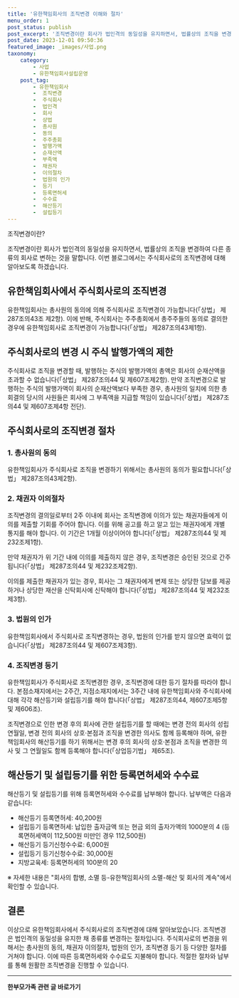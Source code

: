```yaml
---
title: '유한책임회사의 조직변경 이해와 절차'
menu_order: 1
post_status: publish
post_excerpt: '조직변경이란 회사가 법인격의 동일성을 유지하면서, 법률상의 조직을 변경하여 다른 종류의 회사로 변하는 것을 말합니다. 이번 블로그에서는 주식회사로의 조직변경에 대해 알아보도록 하겠습니다.'
post_date: 2023-12-01 09:50:36
featured_image: _images/사업.png
taxonomy:
    category:
        - 사업
        - 유한책임회사설립운영
    post_tag:
        - 유한책임회사
        -  조직변경
        -  주식회사
        -  법인격
        -  회사
        -  상법
        -  총사원
        -  동의
        -  주주총회
        -  발행가액
        -  순재산액
        -  부족액
        -  채권자
        -  이의절차
        -  법원의 인가
        -  등기
        -  등록면허세
        -  수수료
        -  해산등기
        -  설립등기
---
```



조직변경이란?

조직변경이란 회사가 법인격의 동일성을 유지하면서, 법률상의 조직을 변경하여 다른 종류의 회사로 변하는 것을 말합니다. 이번 블로그에서는 주식회사로의 조직변경에 대해 알아보도록 하겠습니다.

## 유한책임회사에서 주식회사로의 조직변경

유한책임회사는 총사원의 동의에 의해 주식회사로 조직변경이 가능합니다(「상법」 제287조의43조 제2항). 이에 반해, 주식회사는 주주총회에서 총주주들의 동의로 결의한 경우에 유한책임회사로 조직변경이 가능합니다(「상법」 제287조의43제1항).

## 주식회사로의 변경 시 주식 발행가액의 제한

주식회사로 조직을 변경할 때, 발행하는 주식의 발행가액의 총액은 회사의 순재산액을 초과할 수 없습니다(「상법」 제287조의44 및 제607조제2항). 만약 조직변경으로 발행하는 주식의 발행가액이 회사의 순재산액보다 부족한 경우, 총사원의 일치에 의한 총회결의 당시의 사원들은 회사에 그 부족액을 지급할 책임이 있습니다(「상법」 제287조의44 및 제607조제4항 전단).

## 주식회사로의 조직변경 절차

### 1. 총사원의 동의

유한책임회사가 주식회사로 조직을 변경하기 위해서는 총사원의 동의가 필요합니다(「상법」 제287조의43제2항).

### 2. 채권자 이의절차

조직변경의 결의일로부터 2주 이내에 회사는 조직변경에 이의가 있는 채권자들에게 이의를 제출할 기회를 주어야 합니다. 이를 위해 공고를 하고 알고 있는 채권자에게 개별 통지를 해야 합니다. 이 기간은 1개월 이상이어야 합니다(「상법」 제287조의44 및 제232조제1항).

만약 채권자가 위 기간 내에 이의를 제출하지 않은 경우, 조직변경은 승인된 것으로 간주됩니다(「상법」 제287조의44 및 제232조제2항).

이의를 제출한 채권자가 있는 경우, 회사는 그 채권자에게 변제 또는 상당한 담보를 제공하거나 상당한 재산을 신탁회사에 신탁해야 합니다(「상법」 제287조의44 및 제232조제3항).

### 3. 법원의 인가

유한책임회사에서 주식회사로 조직변경하는 경우, 법원의 인가를 받지 않으면 효력이 없습니다(「상법」 제287조의44 및 제607조제3항).

### 4. 조직변경 등기

유한책임회사가 주식회사로 조직변경한 경우, 조직변경에 대한 등기 절차를 따라야 합니다. 본점소재지에서는 2주간, 지점소재지에서는 3주간 내에 유한책임회사와 주식회사에 대해 각각 해산등기와 설립등기를 해야 합니다(「상법」 제287조의44, 제607조제5항 및 제606조).

조직변경으로 인한 변경 후의 회사에 관한 설립등기를 할 때에는 변경 전의 회사의 성립 연월일, 변경 전의 회사의 상호·본점과 조직을 변경한 의사도 함께 등록해야 하며, 유한책임회사의 해산등기를 하기 위해서는 변경 후의 회사의 상호·본점과 조직을 변경한 의사 및 그 연월일도 함께 등록해야 합니다(「상업등기법」 제65조).

## 해산등기 및 설립등기를 위한 등록면허세와 수수료

해산등기 및 설립등기를 위해 등록면허세와 수수료를 납부해야 합니다. 납부액은 다음과 같습니다:

- 해산등기 등록면허세: 40,200원
- 설립등기 등록면허세: 납입한 출자금액 또는 현금 외의 출자가액의 1000분의 4 (등록면허세액이 112,500원 미만인 경우 112,500원)
- 해산등기 등기신청수수료: 6,000원
- 설립등기 등기신청수수료: 30,000원
- 지방교육세: 등록면허세의 100분의 20

※ 자세한 내용은 "회사의 합병, 소멸 등-유한책임회사의 소멸-해산 및 회사의 계속"에서 확인할 수 있습니다.

## 결론

이상으로 유한책임회사에서 주식회사로의 조직변경에 대해 알아보았습니다. 조직변경은 법인격의 동일성을 유지한 채 종류를 변경하는 절차입니다. 주식회사로의 변경을 위해서는 총사원의 동의, 채권자 이의절차, 법원의 인가, 조직변경 등기 등 다양한 절차를 거쳐야 합니다. 이에 따른 등록면허세와 수수료도 지불해야 합니다. 적절한 절차와 납부를 통해 원활한 조직변경을 진행할 수 있습니다.
<!-- wp:separator -->
<hr class="wp-block-separator has-alpha-channel-opacity"/>
<!-- /wp:separator -->

<!-- wp:group {"backgroundColor":"base","layout":{"type":"constrained"}} -->
<div class="wp-block-group has-base-background-color has-background"><!-- wp:paragraph {"align":"center","fontSize":"medium"} -->
<p class="has-text-align-center has-large-font-size"><strong>한부모가족 관련 글 바로가기</strong></p>
<!-- /wp:paragraph -->


<!-- wp:latest-posts
{"categories":[{"id":23338,"count":19,"description":"","link":"https://uknowlaw.com/category/%ed%95%9c%eb%b6%80%eb%aa%a8%ea%b0%80%ec%a1%b1/","name":"한부모가족","slug":"한부모가족","taxonomy":"category","parent":0,"meta":[],"_links":{"self":[{"href":"https://uknowlaw.com/wp-json/wp/v2/categories/23338"}],"collection":[{"href":"https://uknowlaw.com/wp-json/wp/v2/categories"}],"about":[{"href":"https://uknowlaw.com/wp-json/wp/v2/taxonomies/category"}],"wp:post_type":[{"href":"https://uknowlaw.com/wp-json/wp/v2/posts?categories=23338"}],"curies":[{"name":"wp","href":"https://api.w.org/{rel}","templated":true}]}}],"postsToShow":100,"excerptLength":28,"postLayout":"grid","columns":2,"featuredImageAlign":"left","featuredImageSizeSlug":"large","fontSize":"small"} /--></div>
<!-- /wp:group -->